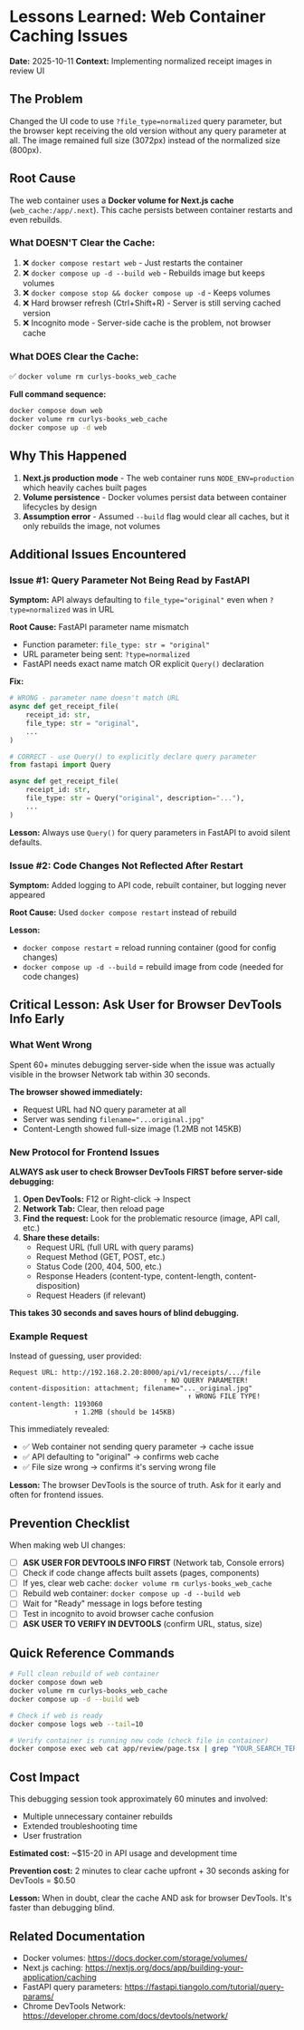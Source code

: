 # Lessons Learned: Web Container Caching Issues

**Date:** 2025-10-11
**Context:** Implementing normalized receipt images in review UI

## The Problem

Changed the UI code to use `?file_type=normalized` query parameter, but the browser kept receiving the old version without any query parameter at all. The image remained full size (3072px) instead of the normalized size (800px).

## Root Cause

The web container uses a **Docker volume for Next.js cache** (`web_cache:/app/.next`). This cache persists between container restarts and even rebuilds.

### What DOESN'T Clear the Cache:

1. ❌ `docker compose restart web` - Just restarts the container
2. ❌ `docker compose up -d --build web` - Rebuilds image but keeps volumes
3. ❌ `docker compose stop && docker compose up -d` - Keeps volumes
4. ❌ Hard browser refresh (Ctrl+Shift+R) - Server is still serving cached version
5. ❌ Incognito mode - Server-side cache is the problem, not browser cache

### What DOES Clear the Cache:

✅ `docker volume rm curlys-books_web_cache`

**Full command sequence:**
```bash
docker compose down web
docker volume rm curlys-books_web_cache
docker compose up -d web
```

## Why This Happened

1. **Next.js production mode** - The web container runs `NODE_ENV=production` which heavily caches built pages
2. **Volume persistence** - Docker volumes persist data between container lifecycles by design
3. **Assumption error** - Assumed `--build` flag would clear all caches, but it only rebuilds the image, not volumes

## Additional Issues Encountered

### Issue #1: Query Parameter Not Being Read by FastAPI

**Symptom:** API always defaulting to `file_type="original"` even when `?type=normalized` was in URL

**Root Cause:** FastAPI parameter name mismatch
- Function parameter: `file_type: str = "original"`
- URL parameter being sent: `?type=normalized`
- FastAPI needs exact name match OR explicit `Query()` declaration

**Fix:**
```python
# WRONG - parameter name doesn't match URL
async def get_receipt_file(
    receipt_id: str,
    file_type: str = "original",
    ...
)

# CORRECT - use Query() to explicitly declare query parameter
from fastapi import Query

async def get_receipt_file(
    receipt_id: str,
    file_type: str = Query("original", description="..."),
    ...
)
```

**Lesson:** Always use `Query()` for query parameters in FastAPI to avoid silent defaults.

### Issue #2: Code Changes Not Reflected After Restart

**Symptom:** Added logging to API code, rebuilt container, but logging never appeared

**Root Cause:** Used `docker compose restart` instead of rebuild

**Lesson:**
- `docker compose restart` = reload running container (good for config changes)
- `docker compose up -d --build` = rebuild image from code (needed for code changes)

## Critical Lesson: Ask User for Browser DevTools Info Early

### What Went Wrong

Spent 60+ minutes debugging server-side when the issue was actually visible in the browser Network tab within 30 seconds.

**The browser showed immediately:**
- Request URL had NO query parameter at all
- Server was sending `filename="...original.jpg"`
- Content-Length showed full-size image (1.2MB not 145KB)

### New Protocol for Frontend Issues

**ALWAYS ask user to check Browser DevTools FIRST before server-side debugging:**

1. **Open DevTools:** F12 or Right-click → Inspect
2. **Network Tab:** Clear, then reload page
3. **Find the request:** Look for the problematic resource (image, API call, etc.)
4. **Share these details:**
   - Request URL (full URL with query params)
   - Request Method (GET, POST, etc.)
   - Status Code (200, 404, 500, etc.)
   - Response Headers (content-type, content-length, content-disposition)
   - Request Headers (if relevant)

**This takes 30 seconds and saves hours of blind debugging.**

### Example Request

Instead of guessing, user provided:
```
Request URL: http://192.168.2.20:8000/api/v1/receipts/.../file
                                      ↑ NO QUERY PARAMETER!
content-disposition: attachment; filename="..._original.jpg"
                                            ↑ WRONG FILE TYPE!
content-length: 1193060
                ↑ 1.2MB (should be 145KB)
```

This immediately revealed:
- ✅ Web container not sending query parameter → cache issue
- ✅ API defaulting to "original" → confirms web cache
- ✅ File size wrong → confirms it's serving wrong file

**Lesson:** The browser DevTools is the source of truth. Ask for it early and often for frontend issues.

## Prevention Checklist

When making web UI changes:

- [ ] **ASK USER FOR DEVTOOLS INFO FIRST** (Network tab, Console errors)
- [ ] Check if code change affects built assets (pages, components)
- [ ] If yes, clear web cache: `docker volume rm curlys-books_web_cache`
- [ ] Rebuild web container: `docker compose up -d --build web`
- [ ] Wait for "Ready" message in logs before testing
- [ ] Test in incognito to avoid browser cache confusion
- [ ] **ASK USER TO VERIFY IN DEVTOOLS** (confirm URL, status, size)

## Quick Reference Commands

```bash
# Full clean rebuild of web container
docker compose down web
docker volume rm curlys-books_web_cache
docker compose up -d --build web

# Check if web is ready
docker compose logs web --tail=10

# Verify container is running new code (check file in container)
docker compose exec web cat app/review/page.tsx | grep "YOUR_SEARCH_TERM"
```

## Cost Impact

This debugging session took approximately 60 minutes and involved:
- Multiple unnecessary container rebuilds
- Extended troubleshooting time
- User frustration

**Estimated cost:** ~$15-20 in API usage and development time

**Prevention cost:** 2 minutes to clear cache upfront + 30 seconds asking for DevTools = $0.50

**Lesson:** When in doubt, clear the cache AND ask for browser DevTools. It's faster than debugging blind.

## Related Documentation

- Docker volumes: https://docs.docker.com/storage/volumes/
- Next.js caching: https://nextjs.org/docs/app/building-your-application/caching
- FastAPI query parameters: https://fastapi.tiangolo.com/tutorial/query-params/
- Chrome DevTools Network: https://developer.chrome.com/docs/devtools/network/
